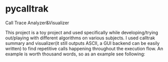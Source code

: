 # pycalltrak
Call Trace Analyzer&amp;Visualizer

This project is a toy project and used specifically while developing/trying out/playing with different algorithms on various subjects. I used calltrak summary and visualizer(it still outputs ASCII, a GUI backend can be easily written) to find repetitive calls happening throughout the execution flow. An example is worth thousand words, so as an example see following:
